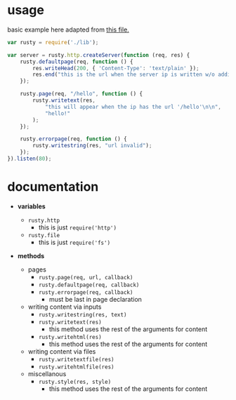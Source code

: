 # usage

basic example here adapted from [this file.](https://github.com/xubiod/rusty-api/blob/master/rusty-api/example.js)

```js
var rusty = require('./lib');

var server = rusty.http.createServer(function (req, res) {
    rusty.defaultpage(req, function () {
        res.writeHead(200, { 'Content-Type': 'text/plain' });
        res.end("this is the url when the server ip is written w/o additions");
    });

    rusty.page(req, "/hello", function () {
        rusty.writetext(res,
            "this will appear when the ip has the url '/hello'\n\n",
            "hello!"
        );
    });

    rusty.errorpage(req, function () {
        rusty.writestring(res, "url invalid");
    });
}).listen(80);
```

# documentation

* **variables**
  * `rusty.http`
    * this is just `require('http')`
  * `rusty.file`
    * this is just `require('fs')`

* **methods**
  * pages
    * `rusty.page(req, url, callback)`
    * `rusty.defaultpage(req, callback)`
    * `rusty.errorpage(req, callback)`
      * must be last in page declaration
  * writing content via inputs
    * `rusty.writestring(res, text)`
    * `rusty.writetext(res)`
      * this method uses the rest of the arguments for content
    * `rusty.writehtml(res)`
      * this method uses the rest of the arguments for content
  * writing content via files
    * `rusty.writetextfile(res)`
    * `rusty.writehtmlfile(res)`
  * miscellanous
    * `rusty.style(res, style)`
      * this method uses the rest of the arguments for content
